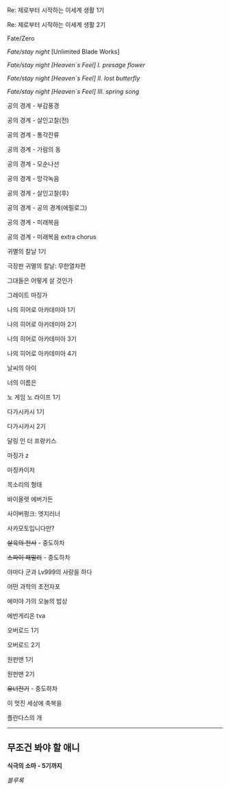
Re: 제로부터 시작하는 이세계 생활 1기

Re: 제로부터 시작하는 이세계 생활 2기

Fate/Zero

_Fate/stay night_ [Unlimited Blade Works]

_Fate/stay night [Heaven`s Feel] Ⅰ. presage flower_

_Fate/stay night [Heaven`s Feel] Ⅱ. lost butterfly_

_Fate/stay night [Heaven`s Feel] Ⅲ. spring song_

공의 경계 - 부감풍경

공의 경계 - 살인고찰(전)

공의 경계 - 통각잔류

공의 경계 - 가람의 동

공의 경계 - 모순나선

공의 경계 - 망각녹음

공의 경계 - 살인고찰(후)

공의 경계 - 공의 경계(에필로그)

공의 경계 - 미래복음

공의 경계 - 미래복음 extra chorus

귀멸의 칼날 1기

극장판 귀멸의 칼날: 무한열차편

그대들은 어떻게 살 것인가

그레이트 마징가

나의 히어로 아카데미아 1기

나의 히어로 아카데미아 2기

나의 히어로 아카데미아 3기

나의 히어로 아카데미아 4기

날씨의 아이

너의 이름은

노 게임 노 라이프 1기

다가시카시 1기

다가시카시 2기

달링 인 더 프랑키스

마징가 z

마징카이저

목소리의 형태

바이올렛 에버가든

사이버펑크: 엣지러너

사카모토입니다만?

~~살육의 천사~~ - 중도하차

~~스파이 패밀리~~ - 중도하차

야마다 군과 Lv999의 사랑을 하다

어떤 과학의 초전자포

에미야 가의 오늘의 밥상

에반게리온 tva

오버로드 1기

오버로드 2기

원펀맨 1기

원펀맨 2기

~~유녀전기~~ - 중도하차

이 멋진 세상에 축복을

플란다스의 개

---
## 무조건 봐야 할 애니

**식극의 소마 - 5기까지**

_블루록_








